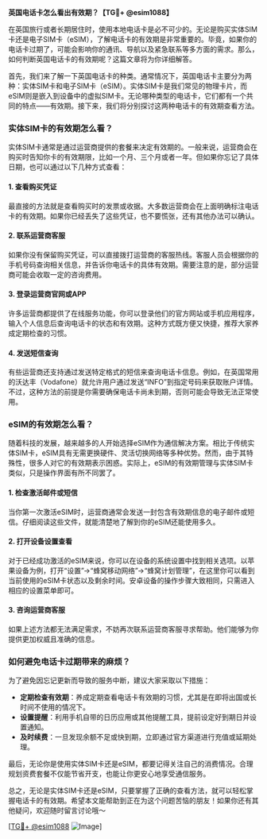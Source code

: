 **英国电话卡怎么看出有效期？【TG💪+ @esim1088】**

在英国旅行或者长期居住时，使用本地电话卡是必不可少的。无论是购买实体SIM卡还是电子SIM卡（eSIM），了解电话卡的有效期是非常重要的。毕竟，如果你的电话卡过期了，可能会影响你的通讯、导航以及紧急联系等多方面的需求。那么，如何判断英国电话卡的有效期呢？这篇文章将为你详细解答。

首先，我们来了解一下英国电话卡的种类。通常情况下，英国电话卡主要分为两种：实体SIM卡和电子SIM卡（eSIM）。实体SIM卡是我们常见的物理卡片，而eSIM则是嵌入到设备中的虚拟SIM卡。无论哪种类型的电话卡，它们都有一个共同的特点——有效期。接下来，我们将分别探讨这两种电话卡的有效期查看方法。

### 实体SIM卡的有效期怎么看？

实体SIM卡通常是通过运营商提供的套餐来决定有效期的。一般来说，运营商会在购买时告知你卡的有效期限，比如一个月、三个月或者一年。但如果你忘记了具体日期，也可以通过以下几种方式查看：

#### 1. 查看购买凭证
最直接的方法就是查看购买时的发票或收据。大多数运营商会在上面明确标注电话卡的有效期。如果你已经丢失了这些凭证，也不要慌张，还有其他办法可以确认。

#### 2. 联系运营商客服
如果你没有保留购买凭证，可以直接拨打运营商的客服热线。客服人员会根据你的手机号码查询相关信息，并告诉你电话卡的具体有效期。需要注意的是，部分运营商可能会收取一定的咨询费用。

#### 3. 登录运营商官网或APP
许多运营商都提供了在线服务功能，你可以登录他们的官方网站或手机应用程序，输入个人信息后查询电话卡的状态和有效期。这种方式既方便又快捷，推荐大家养成定期检查的习惯。

#### 4. 发送短信查询
有些运营商还支持通过发送特定格式的短信来查询电话卡信息。例如，在英国常用的沃达丰（Vodafone）就允许用户通过发送“INFO”到指定号码来获取账户详情。不过，这种方法的前提是你需要确保电话卡尚未到期，否则可能会导致无法正常使用。

### eSIM的有效期怎么看？

随着科技的发展，越来越多的人开始选择eSIM作为通信解决方案。相比于传统实体SIM卡，eSIM具有无需更换硬件、灵活切换网络等多种优势。然而，由于其特殊性，很多人对它的有效期表示困惑。实际上，eSIM的有效期管理与实体SIM卡类似，只是操作界面有所不同罢了。

#### 1. 检查激活邮件或短信
当你第一次激活eSIM时，运营商通常会发送一封包含有效期信息的电子邮件或短信。仔细阅读这些文件，就能清楚地了解到你的eSIM还能使用多久。

#### 2. 打开设备设置查看
对于已经成功激活的eSIM来说，你可以在设备的系统设置中找到相关选项。以苹果设备为例，打开“设置”→“蜂窝移动网络”→“蜂窝计划管理”，在这里你可以看到当前使用的eSIM卡状态以及剩余时间。安卓设备的操作步骤大致相同，只需进入相应的设置菜单即可。

#### 3. 咨询运营商客服
如果上述方法都无法满足需求，不妨再次联系运营商客服寻求帮助。他们能够为你提供更加权威且准确的信息。

### 如何避免电话卡过期带来的麻烦？

为了避免因忘记更新而导致的服务中断，建议大家采取以下措施：

- **定期检查有效期**：养成定期查看电话卡有效期的习惯，尤其是在即将出国或长时间不使用的情况下。
- **设置提醒**：利用手机自带的日历应用或其他提醒工具，提前设定好到期日并设置通知。
- **及时续费**：一旦发现余额不足或快到期，立即通过官方渠道进行充值或延期处理。

最后，无论你是使用实体SIM卡还是eSIM，都要记得关注自己的消费情况。合理规划资费套餐不仅能节省开支，也能让你更安心地享受通信服务。

总之，无论是实体SIM卡还是eSIM，只要掌握了正确的查看方法，就可以轻松掌握电话卡的有效期。希望本文能帮助到正在为这个问题苦恼的朋友！如果你还有其他疑问，欢迎随时留言讨论哦～

[[TG💪+ @esim1088](https://t.me/s/esim1088) ![Image](https://i.postimg.cc/4NQfJmqS/Snipaste-2025-05-13-00-14-12.png)]